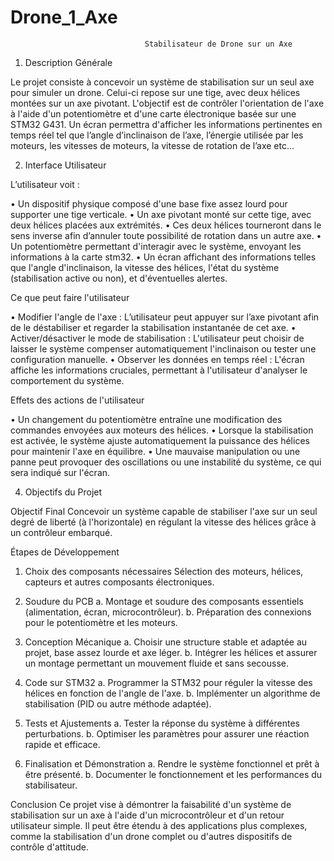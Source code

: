 # Drone_1_Axe
                                  Stabilisateur de Drone sur un Axe
1. Description Générale

Le projet consiste à concevoir un système de stabilisation sur un seul axe pour simuler un drone. Celui-ci repose sur une tige, avec deux hélices montées sur un axe pivotant. L'objectif est de contrôler l'orientation de l'axe à l'aide d'un potentiomètre et d'une carte électronique basée sur une STM32 G431. Un écran permettra d'afficher les informations pertinentes en temps réel tel que l’angle d’inclinaison de l’axe, l’énergie utilisée par les moteurs, les vitesses de moteurs, la vitesse de rotation de l’axe etc…

2. Interface Utilisateur

L’utilisateur voit :

•	Un dispositif physique composé d'une base fixe assez lourd pour supporter une tige verticale.
•	Un axe pivotant monté sur cette tige, avec deux hélices placées aux extrémités.
•	Ces deux hélices tourneront dans le sens inverse afin d’annuler toute possibilité de rotation dans un autre axe.
•	Un potentiomètre permettant d'interagir avec le système, envoyant les informations à la carte stm32.
•	Un écran affichant des informations telles que l'angle d'inclinaison, la vitesse des hélices, l'état du système (stabilisation active ou non), et d'éventuelles alertes.

Ce que peut faire l'utilisateur

•	Modifier l'angle de l'axe : L’utilisateur peut appuyer sur l’axe pivotant afin de le déstabiliser et regarder la stabilisation instantanée de cet axe.
•	Activer/désactiver le mode de stabilisation : L'utilisateur peut choisir de laisser le système compenser automatiquement l'inclinaison ou tester une configuration manuelle.
•	Observer les données en temps réel : L'écran affiche les informations cruciales, permettant à l'utilisateur d'analyser le comportement du système.

Effets des actions de l'utilisateur

•	Un changement du potentiomètre entraîne une modification des commandes envoyées aux moteurs des hélices.
•	Lorsque la stabilisation est activée, le système ajuste automatiquement la puissance des hélices pour maintenir l'axe en équilibre.
•	Une mauvaise manipulation ou une panne peut provoquer des oscillations ou une instabilité du système, ce qui sera indiqué sur l'écran.

4. Objectifs du Projet

Objectif Final
Concevoir un système capable de stabiliser l'axe sur un seul degré de liberté (à l'horizontale) en régulant la vitesse des hélices grâce à un contrôleur embarqué.

Étapes de Développement

1.	Choix des composants nécessaires
	Sélection des moteurs, hélices, capteurs et autres composants électroniques.

2.	Soudure du PCB
a.	Montage et soudure des composants essentiels (alimentation, écran, microcontrôleur).
b.	Préparation des connexions pour le potentiomètre et les moteurs.

3.	Conception Mécanique
a.	Choisir une structure stable et adaptée au projet, base assez lourde et axe léger.
b.	Intégrer les hélices et assurer un montage permettant un mouvement fluide et sans secousse.

4.	Code sur STM32
a.	Programmer la STM32 pour réguler la vitesse des hélices en fonction de l'angle de l'axe.
b.	Implémenter un algorithme de stabilisation (PID ou autre méthode adaptée).

5.	Tests et Ajustements
a.	Tester la réponse du système à différentes perturbations.
b.	Optimiser les paramètres pour assurer une réaction rapide et efficace.

6.	Finalisation et Démonstration
a.	Rendre le système fonctionnel et prêt à être présenté.
b.	Documenter le fonctionnement et les performances du stabilisateur.

Conclusion
Ce projet vise à démontrer la faisabilité d'un système de stabilisation sur un axe à l'aide d'un microcontrôleur et d'un retour utilisateur simple. Il peut être étendu à des applications plus complexes, comme la stabilisation d'un drone complet ou d'autres dispositifs de contrôle d'attitude.

